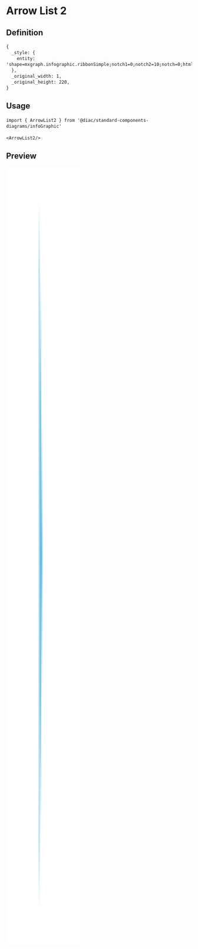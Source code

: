 # Arrow List 2

## Definition

```
{
  _style: { 
    entity: 'shape=mxgraph.infographic.ribbonSimple;notch1=0;notch2=10;notch=0;html=1;whiteSpace=wrap;fillColor=#64BBE2;strokeColor=none;shadow=0;fontSize=17;fontColor=#FFFFFF;align=left;spacingLeft=10;fontStyle=1;',
  },
  _original_width: 1,
  _original_height: 220,
}
```

## Usage

```
import { ArrowList2 } from '@diac/standard-components-diagrams/infoGraphic'

<ArrowList2/>
```

## Preview

<img src="./arrow-list-2.png" width="200"/>
